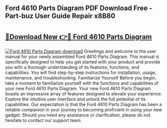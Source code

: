 ## Ford 4610 Parts Diagram PDF Download Free - Part-buz User Guide Repair x8B80

# <h2><a href="http://dfjrjc.blite.top/?on=Ford+4610+Parts+Diagram">🔗Download New 👉🔴 Ford 4610 Parts Diagram</a></h2>

[![Ford 4610 Parts Diagram download](https://i.imgur.com/lujVjoI.png)](http://dfjrjc.blite.top/?on=Ford+4610+Parts+Diagram)
Greetings and welcome to the user manual for your newly assembled Ford 4610 Parts Diagram. This manual is specifically designed to help you get started with your product and provide you with a thorough understanding of its features, functions, and capabilities. You will find step-by-step instructions for installation, usage, maintenance, and troubleshooting. Familiarize Yourself Before you begin, take a moment to familiarize yourself with the functions and capabilities of your new Ford 4610 Parts Diagram. Your new Ford 4610 Parts Diagram boasts an impressive array of features designed to elevate your experience. Explore the intuitive user interface and unlock the full potential of its capabilities. Our expectation is that the Ford 4610 Parts Diagram has been a reliable companion in your journey to becoming proficient in using your new gadget. Should you need any assistance or clarification, please do not hesitate to contact our support team.

